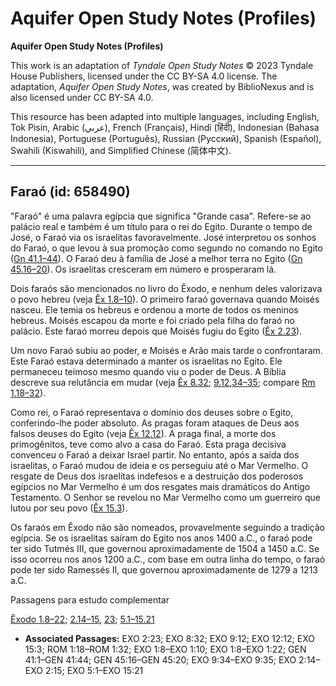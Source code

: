 # Aquifer Open Study Notes (Profiles)

**Aquifer Open Study Notes (Profiles)**

This work is an adaptation of *Tyndale Open Study Notes* © 2023 Tyndale House Publishers, licensed under the CC BY\-SA 4\.0 license. The adaptation, *Aquifer Open Study Notes*, was created by BiblioNexus and is also licensed under CC BY\-SA 4\.0\.

This resource has been adapted into multiple languages, including English, Tok Pisin, Arabic (عربي), French (Français), Hindi (हिंदी), Indonesian (Bahasa Indonesia), Portuguese (Português), Russian (Русский), Spanish (Español), Swahili (Kiswahili), and Simplified Chinese (简体中文).



--------------------------------

## Faraó (id: 658490)

"Faraó" é uma palavra egípcia que significa "Grande casa". Refere\-se ao palácio real e também é um título para o rei do Egito. Durante o tempo de José, o Faraó via os israelitas favoravelmente. José interpretou os sonhos do Faraó, o que levou à sua promoção como segundo no comando no Egito ([Gn 41\.1–44](https://ref.ly/Gen41:1-Gen41:44)). O Faraó deu à família de José a melhor terra no Egito ([Gn 45\.16–20](https://ref.ly/Gen45:16-Gen45:20)). Os israelitas cresceram em número e prosperaram lá.

Dois faraós são mencionados no livro do Êxodo, e nenhum deles valorizava o povo hebreu (veja [Êx 1\.8–10](https://ref.ly/Exod1:8-Exod1:10)). O primeiro faraó governava quando Moisés nasceu. Ele temia os hebreus e ordenou a morte de todos os meninos hebreus. Moisés escapou da morte e foi criado pela filha do faraó no palácio. Este faraó morreu depois que Moisés fugiu do Egito ([Êx 2\.23](https://ref.ly/Exod2:23)).

Um novo Faraó subiu ao poder, e Moisés e Arão mais tarde o confrontaram. Este Faraó estava determinado a manter os israelitas no Egito. Ele permaneceu teimoso mesmo quando viu o poder de Deus. A Bíblia descreve sua relutância em mudar (veja [Êx 8\.32](https://ref.ly/Exod8:32); [9\.12](https://ref.ly/Exod9:12),[34–35](https://ref.ly/Exod9:34-Exod9:35); compare [Rm 1\.18–32](https://ref.ly/Rom1:18-Rom1:32)).

Como rei, o Faraó representava o domínio dos deuses sobre o Egito, conferindo\-lhe poder absoluto. As pragas foram ataques de Deus aos falsos deuses do Egito (veja [Êx 12\.12](https://ref.ly/Exod12:12)). A praga final, a morte dos primogênitos, teve como alvo a casa do Faraó. Esta praga decisiva convenceu o Faraó a deixar Israel partir. No entanto, após a saída dos israelitas, o Faraó mudou de ideia e os perseguiu até o Mar Vermelho. O resgate de Deus dos israelitas indefesos e a destruição dos poderosos egípcios no Mar Vermelho é um dos resgates mais dramáticos do Antigo Testamento. O Senhor se revelou no Mar Vermelho como um guerreiro que lutou por seu povo ([Êx 15\.3](https://ref.ly/Exod15:3)).

Os faraós em Êxodo não são nomeados, provavelmente seguindo a tradição egípcia. Se os israelitas saíram do Egito nos anos 1400 a.C., o faraó pode ter sido Tutmés III, que governou aproximadamente de 1504 a 1450 a.C. Se isso ocorreu nos anos 1200 a.C., com base em outra linha do tempo, o faraó pode ter sido Ramessés II, que governou aproximadamente de 1279 a 1213 a.C.

Passagens para estudo complementar

[Êxodo 1\.8–22](https://ref.ly/Exod1:8-Exod1:22); [2\.14–15](https://ref.ly/Exod2:14-Exod2:15), [23](https://ref.ly/Exod2:23); [5\.1–15\.21](https://ref.ly/Exod5:1-Exod15:21)

* **Associated Passages:** EXO 2:23; EXO 8:32; EXO 9:12; EXO 12:12; EXO 15:3; ROM 1:18–ROM 1:32; EXO 1:8–EXO 1:10; EXO 1:8–EXO 1:22; GEN 41:1–GEN 41:44; GEN 45:16–GEN 45:20; EXO 9:34–EXO 9:35; EXO 2:14–EXO 2:15; EXO 5:1–EXO 15:21

